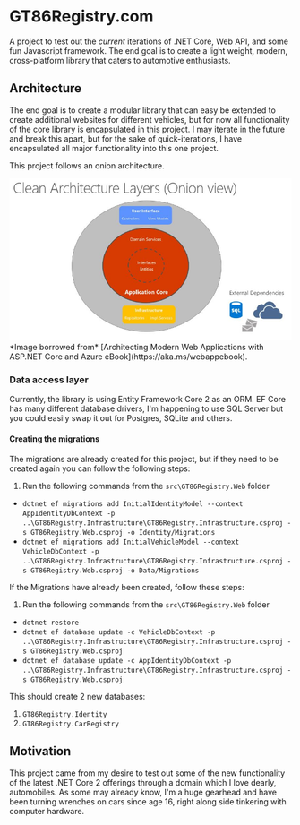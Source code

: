 # GT86Registry.com
A project to test out the *current* iterations of .NET Core, Web API, and some fun Javascript framework. The end goal is to create a light weight, modern, cross-platform library that caters to automotive enthusiasts. 

## Architecture
The end goal is to create a modular library that can easy be extended to create additional websites for different vehicles, but for now all functionality of the core library is encapsulated in this project. I may iterate in the future and break this apart, but for the sake of quick-iterations, I have encapsulated all major functionality into this one project. 

This project follows an onion architecture. 

<img src="img/onion.JPG">
*Image borrowed from* [Architecting Modern Web Applications with ASP.NET Core and Azure eBook](https://aka.ms/webappebook).

### Data access layer
Currently, the library is using Entity Framework Core 2 as an ORM. EF Core has many different database drivers, I'm happening to use SQL Server but you could easily swap it out for Postgres, SQLite and others. 

#### Creating the migrations
The migrations are already created for this project, but if they need to be created again you can follow the following steps:
1. Run the following commands from the `src\GT86Registry.Web` folder
* `dotnet ef migrations add InitialIdentityModel --context AppIdentityDbContext -p ..\GT86Registry.Infrastructure\GT86Registry.Infrastructure.csproj -s GT86Registry.Web.csproj -o Identity/Migrations`
* `dotnet ef migrations add InitialVehicleModel --context VehicleDbContext -p ..\GT86Registry.Infrastructure\GT86Registry.Infrastructure.csproj -s GT86Registry.Web.csproj -o Data/Migrations`

If the Migrations have already been created, follow these steps:
1. Run the following commands from the `src\GT86Registry.Web` folder
* `dotnet restore`
* `dotnet ef database update -c VehicleDbContext -p ..\GT86Registry.Infrastructure\GT86Registry.Infrastructure.csproj -s GT86Registry.Web.csproj`
* `dotnet ef database update -c AppIdentityDbContext -p ..\GT86Registry.Infrastructure\GT86Registry.Infrastructure.csproj -s GT86Registry.Web.csproj`

This should create 2 new databases:
1. `GT86Registry.Identity`
2. `GT86Registry.CarRegistry`
## Motivation
This project came from my desire to test out some of the new functionality of the latest .NET Core 2 offerings through a domain which I love dearly, automobiles. As some may already know, I'm a huge gearhead and have been turning wrenches on cars since age 16, right along side tinkering with computer hardware. 

